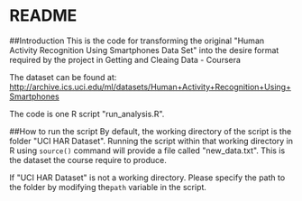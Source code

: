 # README

##Introduction
This is the code for transforming the original "Human Activity Recognition Using Smartphones Data Set" into the desire format required by the project in Getting and Cleaing Data - Coursera

The dataset can be found at:
http://archive.ics.uci.edu/ml/datasets/Human+Activity+Recognition+Using+Smartphones

The code is one R script "run_analysis.R".

##How to run the script
By default, the working directory of the script is the folder "UCI HAR Dataset". Running the script within that working directory in R using `source()` command will provide a file called "new_data.txt". This is the dataset the course require to produce.

If "UCI HAR Dataset" is not a working directory. Please specify the path to the folder by modifying the`path` variable in the script.





